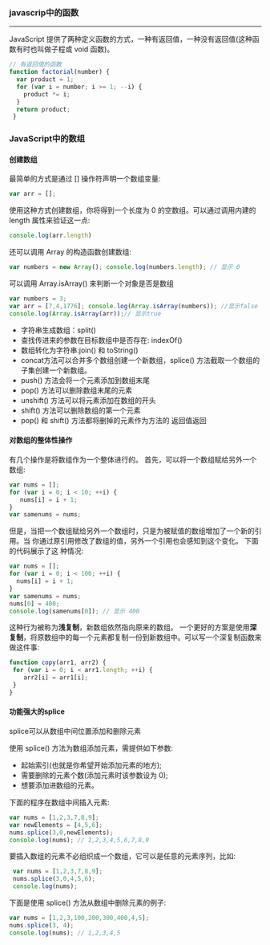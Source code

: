 ### javascrip中的函数
---
JavaScript 提供了两种定义函数的方式，一种有返回值，一种没有返回值(这种函数有时也叫做子程或 void 函数)。

```JavaScript
// 有返回值的函数
function factorial(number) {
  var product = 1;
  for (var i = number; i >= 1; --i) {
    product *= i;
  }
  return product;
 }
```
### JavaScript中的数组

#### 创建数组
最简单的方式是通过 [] 操作符声明一个数组变量:
```JavaScript
var arr = [];
```
使用这种方式创建数组，你将得到一个长度为 0 的空数组。可以通过调用内建的 length 属性来验证这一点:
```JavaScript
console.log(arr.length)
```
还可以调用 Array 的构造函数创建数组:
```JavaScript
var numbers = new Array(); console.log(numbers.length); // 显示 0
```
可以调用 Array.isArray() 来判断一个对象是否是数组
```JavaScript
var numbers = 3;
var arr = [7,4,1776]; console.log(Array.isArray(numbers)); //显示false
console.log(Array.isArray(arr));// 显示true
```
* 字符串生成数组：split()
* 查找传进来的参数在目标数组中是否存在: indexOf()
* 数组转化为字符串:join() 和 toString()
* concat方法可以合并多个数组创建一个新数组，splice() 方法截取一个数组的子集创建一个新数组。
* push() 方法会将一个元素添加到数组末尾
* pop() 方法可以删除数组末尾的元素
* unshift() 方法可以将元素添加在数组的开头
* shift() 方法可以删除数组的第一个元素
* pop() 和 shift() 方法都将删掉的元素作为方法的 返回值返回

#### 对数组的整体性操作
有几个操作是将数组作为一个整体进行的。
首先，可以将一个数组赋给另外一个数组:
```JavaScript
var nums = [];
for (var i = 0; i < 10; ++i) {
   nums[i] = i + 1;
}
var samenums = nums;
```
但是，当把一个数组赋给另外一个数组时，只是为被赋值的数组增加了一个新的引用。当 你通过原引用修改了数组的值，另外一个引用也会感知到这个变化。
下面的代码展示了这 种情况:
```JavaScript
var nums = [];
for (var i = 0; i < 100; ++i) {
  nums[i] = i + 1;
}
var samenums = nums;
nums[0] = 400;
console.log(samenums[0]); // 显示 400
```
这种行为被称为**浅复制**，新数组依然指向原来的数组。
一个更好的方案是使用**深复制**，将原数组中的每一个元素都复制一份到新数组中。可以写一个深复制函数来做这件事:
```JavaScript
function copy(arr1, arr2) {
 for (var i = 0; i < arr1.length; ++i) {
    arr2[i] = arr1[i];
 }
}
```
#### 功能强大的splice
splice可以从数组中间位置添加和删除元素

使用 splice() 方法为数组添加元素，需提供如下参数:
* 起始索引(也就是你希望开始添加元素的地方);
* 需要删除的元素个数(添加元素时该参数设为 0);
* 想要添加进数组的元素。

下面的程序在数组中间插入元素:
```JavaScript
var nums = [1,2,3,7,8,9];
var newElements = [4,5,6];
nums.splice(3,0,newElements);
console.log(nums); // 1,2,3,4,5,6,7,8,9
```
要插入数组的元素不必组织成一个数组，它可以是任意的元素序列，比如:
```JavaScript
 var nums = [1,2,3,7,8,9];
 nums.splice(3,0,4,5,6);
 console.log(nums);
```
下面是使用 splice() 方法从数组中删除元素的例子:
```JavaScript
var nums = [1,2,3,100,200,300,400,4,5];
nums.splice(3, 4);
console.log(nums); // 1,2,3,4,5

```
